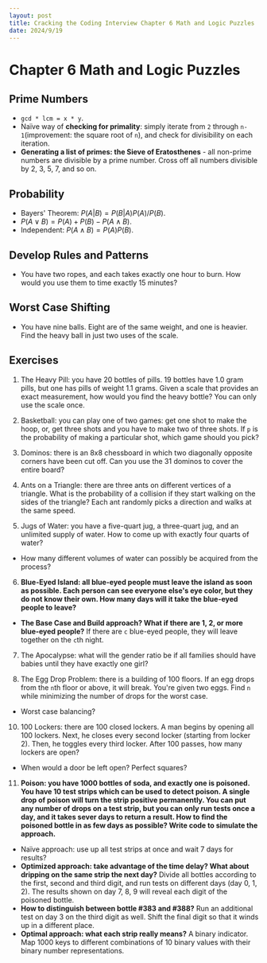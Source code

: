 ```yaml
---
layout: post
title: Cracking the Coding Interview Chapter 6 Math and Logic Puzzles
date: 2024/9/19
---
```


# Chapter 6 Math and Logic Puzzles

## Prime Numbers

- `gcd * lcm = x * y`.
- Naïve way of **checking for primality**: simply iterate from `2` through `n-1`(improvement: the square root of `n`), and check for divisibility on each iteration.
- **Generating a list of primes: the Sieve of Eratosthenes** - all non-prime numbers are divisible by a prime number. Cross off all numbers divisible by 2, 3, 5, 7, and so on.

## Probability

- Bayers' Theorem: $P(A|B) = P(B|A)P(A)/P(B)$.
- $P(A \vee B) = P(A) + P(B) - P(A\wedge B)$.
- Independent: $P(A\wedge B) = P(A)P(B)$.

## Develop Rules and Patterns

- You have two ropes, and each takes exactly one hour to burn. How would you use them to time exactly 15 minutes?

## Worst Case Shifting

- You have nine balls. Eight are of the same weight, and one is heavier. Find the heavy ball in just two uses of the scale.

## Exercises

1. The Heavy Pill: you have 20 bottles of pills. 19 bottles have 1.0 gram pills, but one has pills of weight 1.1 grams. Given a scale that provides an exact measurement, how would you find the heavy bottle? You can only use the scale once.

2. Basketball: you can play one of two games: get one shot to make the hoop, or, get three shots and you have to make two of three shots. If `p` is the probability of making a particular shot, which game should you pick?

3. Dominos: there is an 8x8 chessboard in which two diagonally opposite corners have been cut off. Can you use the 31 dominos to cover the entire board?

4. Ants on a Triangle: there are three ants on different vertices of a triangle. What is the probability of a collision if they start walking on the sides of the triangle? Each ant randomly picks a direction and walks at the same speed.

5. Jugs of Water: you have a five-quart jug, a three-quart jug, and an unlimited supply of water. How to come up with exactly four quarts of water?

- How many different volumes of water can possibly be acquired from the process?

6. **Blue-Eyed Island: all blue-eyed people must leave the island as soon as possible. Each person can see everyone else's eye color, but they do not know their own. How many days will it take the blue-eyed people to leave?**

- **The Base Case and Build approach? What if there are 1, 2, or more blue-eyed people?** If there are `c` blue-eyed people, they will leave together on the `c`th night.

7. The Apocalypse: what will the gender ratio be if all families should have babies until they have exactly one girl?

8. The Egg Drop Problem: there is a building of 100 floors. If an egg drops from the `n`th floor or above, it will break. You're given two eggs. Find `n` while minimizing the number of drops for the worst case.

- Worst case balancing?

10. 100 Lockers: there are 100 closed lockers. A man begins by opening all 100 lockers. Next, he closes every second locker (starting from locker 2). Then, he toggles every third locker. After 100 passes, how many lockers are open?

- When would a door be left open? Perfect squares?

11. **Poison: you have 1000 bottles of soda, and exactly one is poisoned. You have 10 test strips which can be used to detect poison. A single drop of poison will turn the strip positive permanently. You can put any number of drops on a test strip, but you can only run tests once a day, and it takes sever days to return a result. How to find the poisoned bottle in as few days as possible? Write code to simulate the approach.**

- Naïve approach: use up all test strips at once and wait 7 days for results?
- **Optimized approach: take advantage of the time delay? What about dripping on the same strip the next day?** Divide all bottles according to the first, second and third digit, and run tests on different days (day 0, 1, 2). The results shown on day 7, 8, 9 will reveal each digit of the poisoned bottle.
- **How to distinguish between bottle #383 and #388?** Run an additional test on day 3 on the third digit as well. Shift the final digit so that it winds up in a different place.
- **Optimal approach: what each strip really means?** A binary indicator. Map 1000 keys to different combinations of 10 binary values with their binary number representations.


